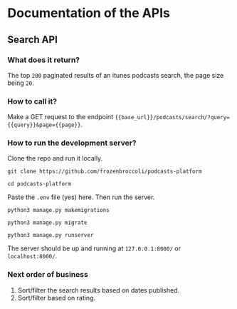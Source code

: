 # Documentation of the APIs

## Search API

### What does it return?

The top `200` paginated results of an itunes
podcasts search, the page size being `20`.

### How to call it?

Make a GET request to the endpoint `{{base_url}}/podcasts/search/?query={{query}}&page={{page}}`.

### How to run the development server?

Clone the repo and run it locally.

```commandline
git clone https://github.com/frozenbroccoli/podcasts-platform

cd podcasts-platform
```

Paste the `.env` file (yes) here. Then run the server.

```commandline
python3 manage.py makemigrations

python3 manage.py migrate

python3 manage.py runserver
```

The server should be up and running at `127.0.0.1:8000/` or `localhost:8000/`.

### Next order of business

1. Sort/filter the search results based on dates published.
2. Sort/filter based on rating.
